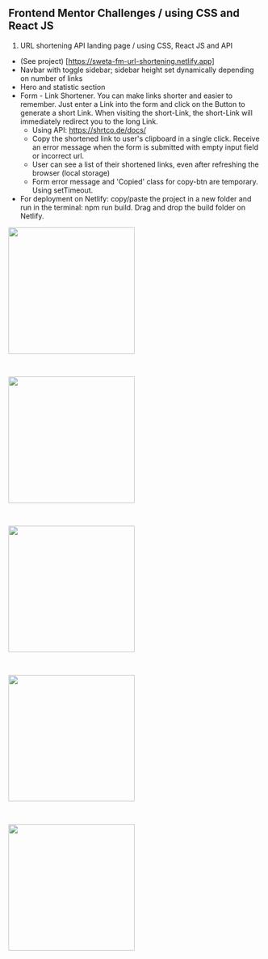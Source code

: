 ## Frontend Mentor Challenges / using CSS and React JS

1. URL shortening API landing page / using CSS, React JS and API

- (See project) [https://sweta-fm-url-shortening.netlify.app]
- Navbar with toggle sidebar; sidebar height set dynamically depending on number of links
- Hero and statistic section
- Form - Link Shortener. You can make links shorter and easier to remember. Just enter a Link into the form and click on the Button to generate a short Link. When visiting the short-Link, the short-Link will immediately redirect you to the long Link.
  - Using API: https://shrtco.de/docs/
  - Copy the shortened link to user's clipboard in a single click. Receive an error message when the form is submitted with empty input field or incorrect url.
  - User can see a list of their shortened links, even after refreshing the browser (local storage)
  - Form error message and 'Copied' class for copy-btn are temporary. Using setTimeout.
- For deployment on Netlify: copy/paste the project in a new folder and run in the terminal: npm run build. Drag and drop the build folder on Netlify.

<p align-items: center>
    <img src='./images/Screenshot-url-shortening-01.png' width='250'>
</p>
<br/>

<p align-items: center>
    <img src='./images/Screenshot-url-shortening-02.png' width='250'>
</p>
<br/>

<p align-items: center>
    <img src='./images/Screenshot-url-shortening-03.png' width='250'>
</p>
<br/>

<p align-items: center>
    <img src='./images/Screenshot-url-shortening-04.png' width='250'>
</p>
<br/>

<p align-items: center>
    <img src='./images/Screenshot-url-shortening-05.png' width='250'>
</p>
<br/>
